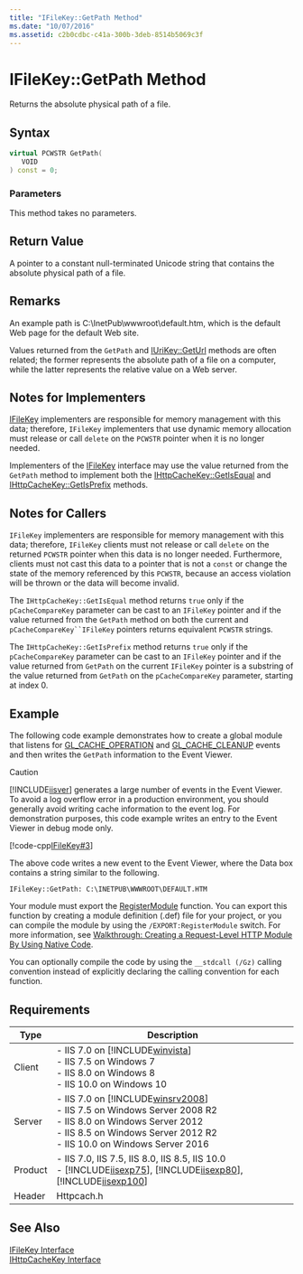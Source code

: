 ```yaml
---
title: "IFileKey::GetPath Method"
ms.date: "10/07/2016"
ms.assetid: c2b0cdbc-c41a-300b-3deb-8514b5069c3f
---
```

# IFileKey::GetPath Method

Returns the absolute physical path of a file.  
  
## Syntax  
  
```cpp  
virtual PCWSTR GetPath(  
   VOID  
) const = 0;  
```  
  
### Parameters  

 This method takes no parameters.  
  
## Return Value  

 A pointer to a constant null-terminated Unicode string that contains the absolute physical path of a file.  
  
## Remarks  

 An example path is C:\InetPub\wwwroot\default.htm, which is the default Web page for the default Web site.  
  
 Values returned from the `GetPath` and [IUriKey::GetUrl](../../web-development-reference/native-code-api-reference/iurikey-geturl-method.md) methods are often related; the former represents the absolute path of a file on a computer, while the latter represents the relative value on a Web server.  
  
## Notes for Implementers  

 [IFileKey](../../web-development-reference/native-code-api-reference/ifilekey-interface.md) implementers are responsible for memory management with this data; therefore, `IFileKey` implementers that use dynamic memory allocation must release or call `delete` on the `PCWSTR` pointer when it is no longer needed.  
  
 Implementers of the [IFileKey](../../web-development-reference/native-code-api-reference/ifilekey-interface.md) interface may use the value returned from the `GetPath` method to implement both the [IHttpCacheKey::GetIsEqual](../../web-development-reference/native-code-api-reference/ihttpcachekey-getisequal-method.md) and [IHttpCacheKey::GetIsPrefix](../../web-development-reference/native-code-api-reference/ihttpcachekey-getisprefix-method.md) methods.  
  
## Notes for Callers  

 `IFileKey` implementers are responsible for memory management with this data; therefore, `IFileKey` clients must not release or call `delete` on the returned `PCWSTR` pointer when this data is no longer needed. Furthermore, clients must not cast this data to a pointer that is not a `const` or change the state of the memory referenced by this `PCWSTR`, because an access violation will be thrown or the data will become invalid.  
  
 The `IHttpCacheKey::GetIsEqual` method returns `true` only if the `pCacheCompareKey` parameter can be cast to an `IFileKey` pointer and if the value returned from the `GetPath` method on both the current and `pCacheCompareKey``IFileKey` pointers returns equivalent `PCWSTR` strings.  
  
 The `IHttpCacheKey::GetIsPrefix` method returns `true` only if the `pCacheCompareKey` parameter can be cast to an `IFileKey` pointer and if the value returned from `GetPath` on the current `IFileKey` pointer is a substring of the value returned from `GetPath` on the `pCacheCompareKey` parameter, starting at index 0.  
  
## Example  

 The following code example demonstrates how to create a global module that listens for [GL_CACHE_OPERATION](../../web-development-reference/native-code-api-reference/request-processing-constants.md) and [GL_CACHE_CLEANUP](../../web-development-reference/native-code-api-reference/request-processing-constants.md) events and then writes the `GetPath` information to the Event Viewer.  
  
> [!CAUTION]
>  [!INCLUDE[iisver](../../wmi-provider/includes/iisver-md.md)] generates a large number of events in the Event Viewer. To avoid a log overflow error in a production environment, you should generally avoid writing cache information to the event log. For demonstration purposes, this code example writes an entry to the Event Viewer in debug mode only.  
  
 [!code-cpp[IFileKey#3](../../../samples/snippets/cpp/VS_Snippets_IIS/IIS7/IFileKey/cpp/GetPath.cpp#3)]  
  
 The above code writes a new event to the Event Viewer, where the Data box contains a string similar to the following.  
  
```  
IFileKey::GetPath: C:\INETPUB\WWWROOT\DEFAULT.HTM  
```  
  
 Your module must export the [RegisterModule](../../web-development-reference/native-code-api-reference/pfn-registermodule-function.md) function. You can export this function by creating a module definition (.def) file for your project, or you can compile the module by using the `/EXPORT:RegisterModule` switch. For more information, see [Walkthrough: Creating a Request-Level HTTP Module By Using Native Code](../../web-development-reference/native-code-development-overview/walkthrough-creating-a-request-level-http-module-by-using-native-code.md).  
  
 You can optionally compile the code by using the `__stdcall (/Gz)` calling convention instead of explicitly declaring the calling convention for each function.  
  
## Requirements  
  
|Type|Description|  
|----------|-----------------|  
|Client|-   IIS 7.0 on [!INCLUDE[winvista](../../wmi-provider/includes/winvista-md.md)]<br />-   IIS 7.5 on Windows 7<br />-   IIS 8.0 on Windows 8<br />-   IIS 10.0 on Windows 10|  
|Server|-   IIS 7.0 on [!INCLUDE[winsrv2008](../../wmi-provider/includes/winsrv2008-md.md)]<br />-   IIS 7.5 on Windows Server 2008 R2<br />-   IIS 8.0 on Windows Server 2012<br />-   IIS 8.5 on Windows Server 2012 R2<br />-   IIS 10.0 on Windows Server 2016|  
|Product|-   IIS 7.0, IIS 7.5, IIS 8.0, IIS 8.5, IIS 10.0<br />-   [!INCLUDE[iisexp75](../../web-development-reference/native-code-api-reference/includes/iisexp75-md.md)], [!INCLUDE[iisexp80](../../web-development-reference/native-code-api-reference/includes/iisexp80-md.md)], [!INCLUDE[iisexp100](../../web-development-reference/native-code-api-reference/includes/iisexp100-md.md)]|  
|Header|Httpcach.h|  
  
## See Also  

 [IFileKey Interface](../../web-development-reference/native-code-api-reference/ifilekey-interface.md)   
 [IHttpCacheKey Interface](../../web-development-reference/native-code-api-reference/ihttpcachekey-interface.md)
